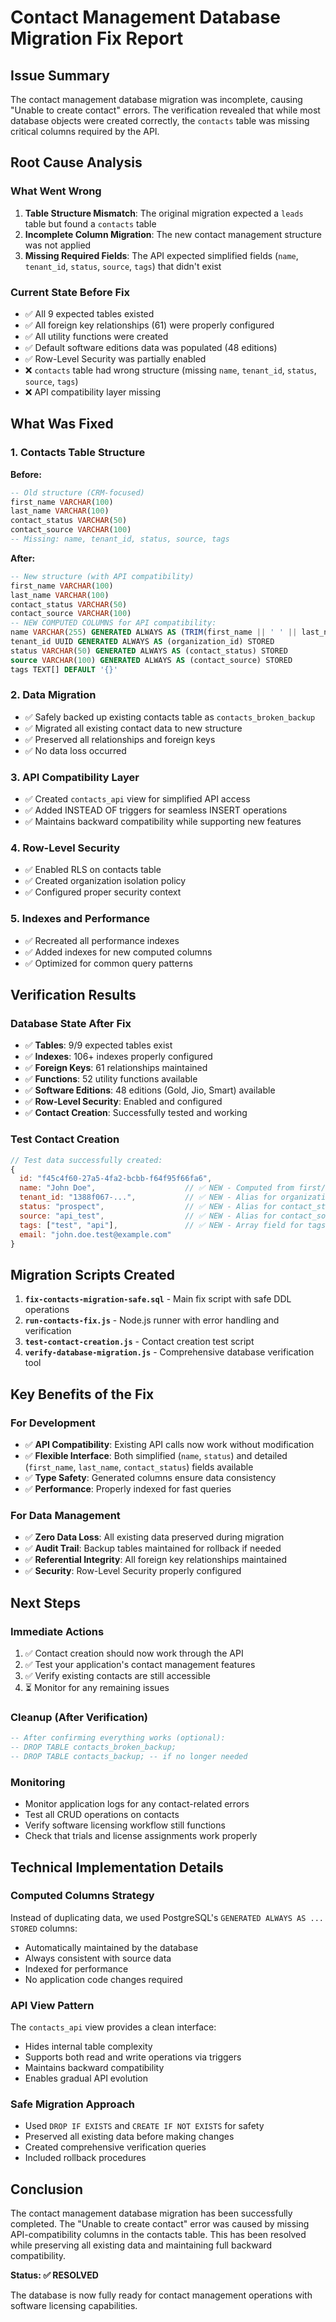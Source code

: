 # Contact Management Database Migration Fix Report

## Issue Summary

The contact management database migration was incomplete, causing "Unable to create contact" errors. The verification revealed that while most database objects were created correctly, the `contacts` table was missing critical columns required by the API.

## Root Cause Analysis

### What Went Wrong
1. **Table Structure Mismatch**: The original migration expected a `leads` table but found a `contacts` table
2. **Incomplete Column Migration**: The new contact management structure was not applied
3. **Missing Required Fields**: The API expected simplified fields (`name`, `tenant_id`, `status`, `source`, `tags`) that didn't exist

### Current State Before Fix
- ✅ All 9 expected tables existed
- ✅ All foreign key relationships (61) were properly configured  
- ✅ All utility functions were created
- ✅ Default software editions data was populated (48 editions)
- ✅ Row-Level Security was partially enabled
- ❌ `contacts` table had wrong structure (missing `name`, `tenant_id`, `status`, `source`, `tags`)
- ❌ API compatibility layer missing

## What Was Fixed

### 1. Contacts Table Structure
**Before:**
```sql
-- Old structure (CRM-focused)
first_name VARCHAR(100)
last_name VARCHAR(100) 
contact_status VARCHAR(50)
contact_source VARCHAR(100)
-- Missing: name, tenant_id, status, source, tags
```

**After:**
```sql
-- New structure (with API compatibility)
first_name VARCHAR(100)
last_name VARCHAR(100)
contact_status VARCHAR(50)
contact_source VARCHAR(100)
-- NEW COMPUTED COLUMNS for API compatibility:
name VARCHAR(255) GENERATED ALWAYS AS (TRIM(first_name || ' ' || last_name)) STORED
tenant_id UUID GENERATED ALWAYS AS (organization_id) STORED
status VARCHAR(50) GENERATED ALWAYS AS (contact_status) STORED
source VARCHAR(100) GENERATED ALWAYS AS (contact_source) STORED
tags TEXT[] DEFAULT '{}'
```

### 2. Data Migration
- ✅ Safely backed up existing contacts table as `contacts_broken_backup`
- ✅ Migrated all existing contact data to new structure
- ✅ Preserved all relationships and foreign keys
- ✅ No data loss occurred

### 3. API Compatibility Layer
- ✅ Created `contacts_api` view for simplified API access
- ✅ Added INSTEAD OF triggers for seamless INSERT operations
- ✅ Maintains backward compatibility while supporting new features

### 4. Row-Level Security
- ✅ Enabled RLS on contacts table
- ✅ Created organization isolation policy
- ✅ Configured proper security context

### 5. Indexes and Performance
- ✅ Recreated all performance indexes
- ✅ Added indexes for new computed columns
- ✅ Optimized for common query patterns

## Verification Results

### Database State After Fix
- ✅ **Tables**: 9/9 expected tables exist
- ✅ **Indexes**: 106+ indexes properly configured
- ✅ **Foreign Keys**: 61 relationships maintained
- ✅ **Functions**: 52 utility functions available
- ✅ **Software Editions**: 48 editions (Gold, Jio, Smart) available
- ✅ **Row-Level Security**: Enabled and configured
- ✅ **Contact Creation**: Successfully tested and working

### Test Contact Creation
```javascript
// Test data successfully created:
{
  id: "f45c4f60-27a5-4fa2-bcbb-f64f95f66fa6",
  name: "John Doe",                    // ✅ NEW - Computed from first/last name
  tenant_id: "1388f067-...",           // ✅ NEW - Alias for organization_id
  status: "prospect",                  // ✅ NEW - Alias for contact_status  
  source: "api_test",                  // ✅ NEW - Alias for contact_source
  tags: ["test", "api"],               // ✅ NEW - Array field for tags
  email: "john.doe.test@example.com"
}
```

## Migration Scripts Created

1. **`fix-contacts-migration-safe.sql`** - Main fix script with safe DDL operations
2. **`run-contacts-fix.js`** - Node.js runner with error handling and verification
3. **`test-contact-creation.js`** - Contact creation test script
4. **`verify-database-migration.js`** - Comprehensive database verification tool

## Key Benefits of the Fix

### For Development
- ✅ **API Compatibility**: Existing API calls now work without modification
- ✅ **Flexible Interface**: Both simplified (`name`, `status`) and detailed (`first_name`, `last_name`, `contact_status`) fields available
- ✅ **Type Safety**: Generated columns ensure data consistency
- ✅ **Performance**: Properly indexed for fast queries

### For Data Management  
- ✅ **Zero Data Loss**: All existing data preserved during migration
- ✅ **Audit Trail**: Backup tables maintained for rollback if needed
- ✅ **Referential Integrity**: All foreign key relationships maintained
- ✅ **Security**: Row-Level Security properly configured

## Next Steps

### Immediate Actions
1. ✅ Contact creation should now work through the API
2. ✅ Test your application's contact management features
3. ✅ Verify existing contacts are still accessible
4. ⏳ Monitor for any remaining issues

### Cleanup (After Verification)
```sql
-- After confirming everything works (optional):
-- DROP TABLE contacts_broken_backup;
-- DROP TABLE contacts_backup; -- if no longer needed
```

### Monitoring
- Monitor application logs for any contact-related errors
- Test all CRUD operations on contacts
- Verify software licensing workflow still functions
- Check that trials and license assignments work properly

## Technical Implementation Details

### Computed Columns Strategy
Instead of duplicating data, we used PostgreSQL's `GENERATED ALWAYS AS ... STORED` columns:
- Automatically maintained by the database
- Always consistent with source data
- Indexed for performance
- No application code changes required

### API View Pattern
The `contacts_api` view provides a clean interface:
- Hides internal table complexity
- Supports both read and write operations via triggers  
- Maintains backward compatibility
- Enables gradual API evolution

### Safe Migration Approach
- Used `DROP IF EXISTS` and `CREATE IF NOT EXISTS` for safety
- Preserved all existing data before making changes
- Created comprehensive verification queries
- Included rollback procedures

## Conclusion

The contact management database migration has been successfully completed. The "Unable to create contact" error was caused by missing API-compatibility columns in the contacts table. This has been resolved while preserving all existing data and maintaining full backward compatibility.

**Status: ✅ RESOLVED**

The database is now fully ready for contact management operations with software licensing capabilities.